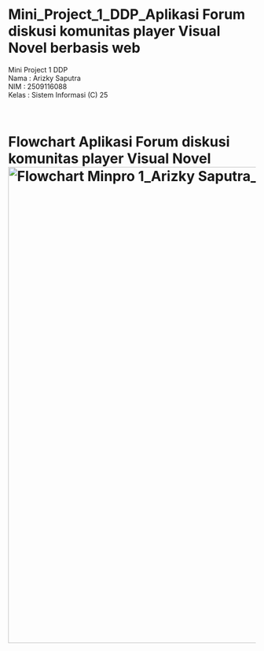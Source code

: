 # Mini_Project_1_DDP_Aplikasi Forum diskusi komunitas player Visual Novel berbasis web
Mini Project 1 DDP <br>
Nama   :  Arizky Saputra <br>
NIM    :  2509116088 <br>
Kelas  :  Sistem Informasi (C) 25

<br>
<b> <h1>Flowchart Aplikasi Forum diskusi komunitas player Visual Novel</h> <br>
<img width="1211" height="968" alt="Flowchart Minpro 1_Arizky Saputra_2509116088 drawio" src="https://github.com/user-attachments/assets/73f1a760-1390-44b8-aebf-f84527267ff4" />
